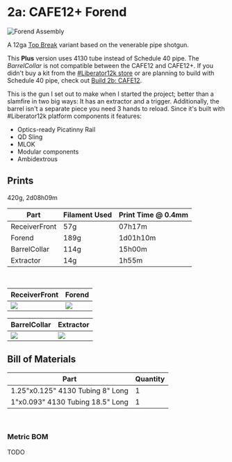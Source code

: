 # 2a: CAFE12+ Forend
![Forend Assembly](Preview_htmldoc.jpg)

A 12ga [Top Break](TopBreak.md) variant based on the venerable pipe shotgun.

This **Plus** version uses 4130 tube instead of Schedule 40 pipe.
The *BarrelCollar* is not compatible between the CAFE12 and CAFE12+.
If you didn't buy a kit from the
[\#Liberator12k store](https://liberator12k.com/store/)
or are planning to build with Schedule 40 pipe, check out
[Build 2b: CAFE12](TopBreak_CAFE12.md). 

This is the gun I set out to make when I started the project;
better than a slamfire in two big ways:
It has an extractor and a trigger.
Additionally, the barrel isn't a separate piece you need 3 hands to reload.
Since it's built with \#Liberator12k platform components it features:

* Optics-ready Picatinny Rail
* QD Sling
* MLOK
* Modular components
* Ambidextrous

## Prints
420g, 2d08h09m

| Part          | Filament Used | Print Time @ 0.4mm |
|---------------|---------------|--------------------|
| ReceiverFront | 57g           |   07h17m           |
| Forend        | 189g          | 1d01h10m           |
| BarrelCollar  | 114g          |   15h00m           |
| Extractor     | 14g           |    1h55m           |
<br/>

|ReceiverFront|Forend|
|-|-|
|![](ReceiverFront_thumb.jpg)|![](Forend_thumb.jpg)|

|BarrelCollar|Extractor|
|-|-|
|![](BarrelCollar_thumb.jpg)|![](Extractor_thumb.jpg)|

## Bill of Materials
| Part                             | Quantity |
|----------------------------------|----------|
| 1.25"x0.125" 4130 Tubing 8" Long | 1        |
| 1"x0.093" 4130 Tubing 18.5" Long | 1        |
<br/>

### Metric BOM
TODO